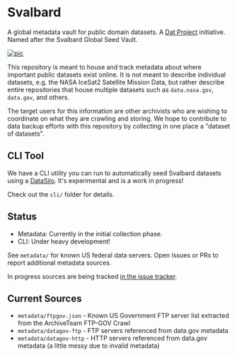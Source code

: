 # Svalbard

A global metadata vault for public domain datasets. A [Dat Project](https://datproject.org) initiative. Named after the Svalbard Global Seed Vault.

[![pic](https://upload.wikimedia.org/wikipedia/commons/thumb/6/6b/Svalbard_seed_vault_IMG_8894.JPG/640px-Svalbard_seed_vault_IMG_8894.JPG)](https://en.wikipedia.org/wiki/Svalbard_Global_Seed_Vault)

This repository is meant to house and track metadata about where important public datasets exist online. It is not meant to describe individual datasets, e.g. the NASA IceSat2 Satellite Mission Data, but rather describe entire repositories that house multiple datasets such as `data.nasa.gov`, `data.gov`, and others.

The target users for this information are other archivists who are wishing to coordinate on what they are crawling and storing. We hope to contribute to data backup efforts with this repository by collecting in one place a "dataset of datasets".

## CLI Tool

We have a CLI utility you can run to automatically seed Svalbard datasets using a [DataSilo](https://github.com/datproject/datasilo/blob/master/README.md). It's experimental and is a work in progress! 

Check out the `cli/` folder for details.

## Status

- Metadata: Currently in the initial collection phase.
- CLI: Under heavy development!

See `metadata/` for known US federal data servers. Open Issues or PRs to report additional metadata sources.

In progress sources are being tracked [in the issue tracker](https://github.com/datproject/svalbard/issues).

## Current Sources

- `metadata/ftpgov.json` - Known US Government FTP server list extracted from the ArchiveTeam FTP-GOV Crawl
- `metadata/datagov-ftp` - FTP servers referenced from data.gov metadata
- `metadata/datagov-http` - HTTP servers referenced from data.gov metadata (a little messy due to invalid metadata)
